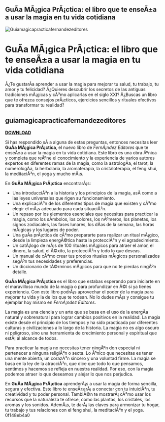 ## GuÃ­a MÃ¡gica PrÃ¡ctica: el libro que te enseÃ±a a usar la magia en tu vida cotidiana

 
![Guiamagicapracticafernandezeditores](https://encrypted-tbn3.gstatic.com/images?q=tbn:ANd9GcQFSGYRmh38ztJ5hkV3fVwO4xluwEdj6Gan7arUmK3HwOefE2levgvm8Nio)

 
# GuÃ­a MÃ¡gica PrÃ¡ctica: el libro que te enseÃ±a a usar la magia en tu vida cotidiana
 
Â¿Te gustarÃ­a aprender a usar la magia para mejorar tu salud, tu trabajo, tu amor y tu felicidad? Â¿Quieres descubrir los secretos de las antiguas tradiciones mÃ¡gicas y cÃ³mo aplicarlas en el siglo XXI? Â¿Buscas un libro que te ofrezca consejos prÃ¡cticos, ejercicios sencillos y rituales efectivos para transformar tu realidad?
 
## guiamagicapracticafernandezeditores


[**DOWNLOAD**](https://www.google.com/url?q=https%3A%2F%2Fbytlly.com%2F2tKrwS&sa=D&sntz=1&usg=AOvVaw0vJAPkVyF6hz-kTPESzeRz)

 
Si has respondido sÃ­ a alguna de estas preguntas, entonces necesitas leer **GuÃ­a MÃ¡gica PrÃ¡ctica**, el nuevo libro de *FernÃ¡ndez Editores* que te enseÃ±a a usar la magia en tu vida cotidiana. Este libro es una obra Ãºnica y completa que reÃºne el conocimiento y la experiencia de varios autores expertos en diferentes ramas de la magia, como la astrologÃ­a, el tarot, la numerologÃ­a, la herbolaria, la aromaterapia, la cristaloterapia, el feng shui, la meditaciÃ³n, el yoga y mucho mÃ¡s.
 
En **GuÃ­a MÃ¡gica PrÃ¡ctica** encontrarÃ¡s:
 
- Una introducciÃ³n a la historia y los principios de la magia, asÃ­ como a las leyes universales que rigen su funcionamiento.
- Una explicaciÃ³n de los diferentes tipos de magia que existen y cÃ³mo elegir el mÃ¡s adecuado para cada situaciÃ³n.
- Un repaso por los elementos esenciales que necesitas para practicar la magia, como los sÃ­mbolos, los colores, los nÃºmeros, los planetas, los signos zodiacales, las fases lunares, los dÃ­as de la semana, las horas mÃ¡gicas y los lugares de poder.
- Una guÃ­a prÃ¡ctica de cÃ³mo prepararte para realizar un ritual mÃ¡gico, desde la limpieza energÃ©tica hasta la protecciÃ³n y el agradecimiento.
- Un catÃ¡logo de mÃ¡s de 100 rituales mÃ¡gicos para atraer el amor, el dinero, la salud, el Ã©xito, la protecciÃ³n y todo lo que deseas.
- Un manual de cÃ³mo crear tus propios rituales mÃ¡gicos personalizados segÃºn tus necesidades y preferencias.
- Un diccionario de tÃ©rminos mÃ¡gicos para que no te pierdas ningÃºn detalle.

**GuÃ­a MÃ¡gica PrÃ¡ctica** es el libro que estabas esperando para iniciarte en el maravilloso mundo de la magia o para profundizar en Ã©l si ya tienes experiencia. Con este libro podrÃ¡s aprovechar el poder de la magia para mejorar tu vida y la de los que te rodean. No lo dudes mÃ¡s y consigue tu ejemplar hoy mismo en *FernÃ¡ndez Editores*.
  
La magia es una ciencia y un arte que se basa en el uso de la energÃ­a natural y sobrenatural para lograr cambios positivos en la realidad. La magia existe desde el principio de los tiempos y ha sido practicada por diferentes culturas y civilizaciones a lo largo de la historia. La magia no es algo oscuro ni peligroso, sino una herramienta de crecimiento personal y espiritual que estÃ¡ al alcance de todos.
 
Para practicar la magia no necesitas tener ningÃºn don especial ni pertenecer a ninguna religiÃ³n o secta. Lo Ãºnico que necesitas es tener una mente abierta, un corazÃ³n sincero y una voluntad firme. La magia se basa en la ley de la atracciÃ³n, que dice que todo lo que pensamos, sentimos y hacemos se refleja en nuestra realidad. Por eso, con la magia podemos atraer lo que deseamos y alejar lo que nos perjudica.
 
En **GuÃ­a MÃ¡gica PrÃ¡ctica** aprenderÃ¡s a usar la magia de forma sencilla, segura y efectiva. Este libro te enseÃ±arÃ¡ a conectar con tu intuiciÃ³n, tu creatividad y tu poder personal. TambiÃ©n te mostrarÃ¡ cÃ³mo usar los recursos que la naturaleza te ofrece, como las plantas, los cristales, los aromas y los sonidos. AdemÃ¡s, te darÃ¡ las claves para armonizar tu hogar, tu trabajo y tus relaciones con el feng shui, la meditaciÃ³n y el yoga.
 0f148eb4a0
